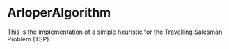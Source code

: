 # ArloperAlgorithm
This is the implementation of a simple heuristic for the Travelling Salesman Problem (TSP).
